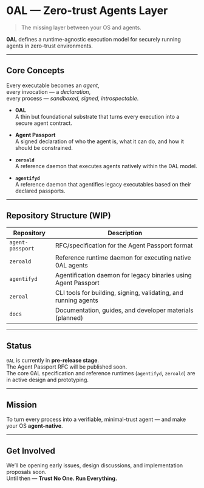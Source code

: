 # 0AL — Zero-trust Agents Layer

> The missing layer between your OS and agents.

**0AL** defines a runtime-agnostic execution model for securely running agents in zero-trust environments.

---

## Core Concepts

Every executable becomes an *agent*,  
every invocation — a *declaration*,  
every process — *sandboxed, signed, introspectable*.

- **0AL**  
  A thin but foundational substrate that turns every execution into a secure agent contract.

- **Agent Passport**  
  A signed declaration of who the agent is, what it can do, and how it should be constrained.

- **`zeroald`**  
  A reference daemon that executes agents natively within the 0AL model.

- **`agentifyd`**  
  A reference daemon that agentifies legacy executables based on their declared passports.

---

## Repository Structure (WIP)

| Repository                 | Description |
|----------------------------|-------------|
| `agent-passport` | RFC/specification for the Agent Passport format |
| `zeroald`                  | Reference runtime daemon for executing native 0AL agents |
| `agentifyd`                | Agentification daemon for legacy binaries using Agent Passport |
| `zeroal`                   | CLI tools for building, signing, validating, and running agents |
| `docs`                     | Documentation, guides, and developer materials (planned) |

---

## Status

`0AL` is currently in **pre-release stage**.  
The Agent Passport RFC will be published soon.  
The core 0AL specification and reference runtimes (`agentifyd`, `zeroald`) are in active design and prototyping.

---

## Mission

To turn every process into a verifiable, minimal-trust agent — and make your OS **agent-native**.

---

## Get Involved

We’ll be opening early issues, design discussions, and implementation proposals soon.  
Until then — **Trust No One. Run Everything.**
